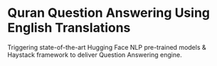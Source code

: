 # Quran Question Answering Using English Translations

Triggering state-of-the-art Hugging Face NLP pre-trained models & Haystack framework to deliver Question Answering engine.
